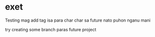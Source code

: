 # exet

Testing mag add tag isa para char char sa future nato puhon
nganu mani

try creating some branch paras future project